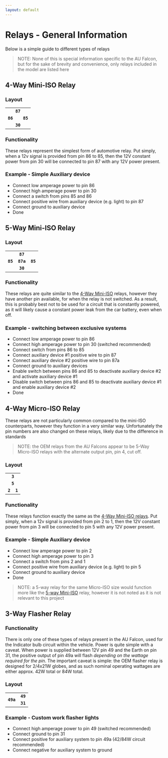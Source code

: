 ```yaml
---
layout: default
---
```


# Relays - General Information

Below is a simple guide to different types of relays

> NOTE: None of this is special information specific to the AU Falcon, but for the sake of brevity and convenience, only relays included in the model are listed here

## 4-Way Mini-ISO Relay

### Layout

<table style="text-align:center">
    <tr>
        <td colspan="3"><b><code>87</code></b></td>
    </tr>
    <tr>
        <td><b><code>86</code></b></td>
        <td></td>
        <td><b><code>85</code></b></td>
    </tr>
    <tr>
        <td colspan="3"><b><code>30</code></b></td>
    </tr>
</table>

### Functionality

These relays represent the simplest form of automotive relay. Put simply, when a 12v signal is provided from pin 86 to 85, then the 12V constant power from pin 30 will be connected to pin 87 with any 12V power present.

### Example - Simple Auxiliary device
- Connect low amperage power to pin 86
- Connect high amperage power to pin 30
- Connect a switch from pins 85 and 86
- Connect positive wire from auxiliary device (e.g. light) to pin 87
- Connect ground to auxiliary device
- Done

## 5-Way Mini-ISO Relay
### Layout

<table style="text-align:center">
    <tr>
        <td colspan="3"><b><code>87</code></b></td>
    </tr>
    <tr>
        <td><b><code>85</code></b></td>
        <td><b><code>87a</code></b></td>
        <td><b><code>85</code></b></td>
    </tr>
    <tr>
        <td colspan="3"><b><code>30</code></b></td>
    </tr>
</table>

### Functionality

These relays are quite similar to the [4-Way Mini-ISO](#4-way-mini-iso-relay) relays, however they have another pin available, for when the relay is not switched. As a result, this is probably best not to be used for a circuit that is constantly powered, as it will likely cause a constant power leak from the car battery, even when off.

### Example - switching between exclusive systems
- Connect low amperage power to pin 86
- Connect high amperage power to pin 30 (switched recommended)
- Connect switch from pins 86 to 85
- Connect auxiliary device #1 positive wire to pin 87
- Connect auxiliary device #2 positive wire to pin 87a
- Connect ground to auxiliary devices
- Enable switch between pins 86 and 85 to deactivate auxiliary device #2 and activate auxiliary device #1
- Disable switch between pins 86 and 85 to deactivate auxiliary device #1 and enable auxiliary device #2
- Done

## 4-Way Micro-ISO Relay

These relays are not particularly common compared to the mini-ISO counterparts, however they function in a very similar way. Unfortunately the pin numbers are also changed on these relays, likely due to the difference in standards

> NOTE: the OEM relays from the AU Falcons appear to be 5-Way Micro-ISO relays with the alternate output pin, pin 4, cut off.

### Layout

<table style="text-align:center">
    <tr>
        <td colspan="2"><b><code>3</code></b></td>
    </tr>
    <tr>
        <td colspan="2"><b><code>5</code></b></td>
    </tr>
    <tr>
        <td><b><code>2</code></b></td>
        <td><b><code>1</code></b></td>
    </tr>
</table>

### Functionality

These relays function exactly the same as the [4-Way Mini-ISO relays](#4-way-mini-iso-relay). Put simply, when a 12v signal is provided from pin 2 to 1, then the 12V constant power from pin 3 will be connected to pin 5 with any 12V power present.

### Example - Simple Auxiliary device
- Connect low amperage power to pin 2
- Connect high amperage power to pin 3
- Connect a switch from pins 2 and 1
- Connect positive wire from auxiliary device (e.g. light) to pin 5
- Connect ground to auxiliary device
- Done

> NOTE: a 5-way relay for the same Micro-ISO size would function more like the [5-way Mini-ISO](#5-way-mini-iso-relay) relay, however it is not noted as it is not relevant to this project


## 3-Way Flasher Relay

### Functionality

There is only one of these types of relays present in the AU Falcon, used for the Indicator bulb circuit within the vehicle. Power is quite simple with a caveat. When power is supplied between 12V pin 49 and the Earth on pin 31, the positive output of pin 49a will flash *depending on the wattage required for the pin*. The important caveat is simple: the OEM flasher relay is designed for 2/4x21W globes, and as such nominal operating wattages are either approx. 42W total or 84W total.

### Layout

<table style="text-align:center">
    <tr>
        <td rowspan="2"><b><code>49a</code></b></td>
        <td><b><code>49</code></b></td>
    </tr>
    <tr>
        <td><b><code>31</code></b></td>
    </tr>
</table>

### Example - Custom work flasher lights
- Connect high amperage power to pin 49 (switched recommended)
- Connect ground to pin 31
- Connect positive for auxiliary system to pin 49a (42/84W circuit recommended)
- Connect negative for auxiliary system to ground